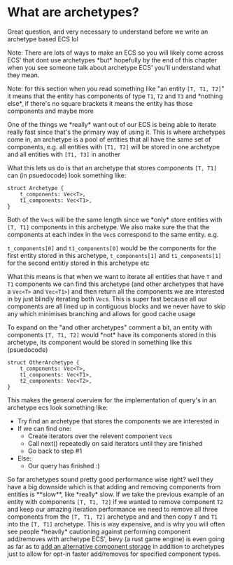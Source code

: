 # What are archetypes?

Great question, and very necessary to understand before we write an archetype based ECS lol

Note: There are lots of ways to make an ECS so you will likely come across ECS' that dont use archetypes \*but* hopefully by the
end of this chapter when you see someone talk about archetype ECS' you'll understand what they mean. 

Note: for this section when you read something like "an entity ``[T, T1, T2]``" it means that the entity has components of type ``T1``, ``T2`` and ``T3`` and \*nothing else*, if there's no square brackets it means the entity has those components and maybe more

One of the things we \*really* want out of our ECS is being able to iterate really fast since that's the primary way of using it. This is where archetypes come in, an archetype is a pool of entities that all have the same set of components, e.g. all entities with ``[T1, T2]`` will be stored in one archetype and all entities with ``[T1, T3]`` in another

What this lets us do is that an archetype that stores components ``[T, T1]`` can (in psuedocode) look something like:
```rust, noplaypen
struct Archetype {
    t_components: Vec<T>,
    t1_components: Vec<T1>,
}
```
Both of the ``Vec``s will be the same length since we \*only* store entities with ``[T, T1]`` components in this archetype. We also make sure the that the components at each index in the ``Vec``s correspond to the same entity. e.g.

``t_components[0]`` and ``t1_components[0]`` would be the components for the first entity stored in this archetype,
``t_components[1]`` and ``t1_components[1]`` for the second entitiy stored in this archetype etc

What this means is that when we want to iterate all entities that have ``T`` and ``T1`` components we can find this archetype (and other archetypes that have a ``Vec<T>`` and ``Vec<T1>``) and then return all the components we are interested in by just blindly iterating both ``Vec``s. This is super fast because all our components are all lined up in contiguous blocks and we never have to skip any which minimises branching and allows for good cache usage

To expand on the "and other archetypes" comment a bit, an entity with components ``[T, T1, T2]`` would \*not* have its components stored in this archetype, its component would be stored in something like this (psuedocode)
```rust, noplaypen
struct OtherArchetype {
    t_components: Vec<T>,
    t1_components: Vec<T1>,
    t2_components: Vec<T2>,
} 
```

This makes the general overview for the implementation of query's in an archetype ecs look something like:

  - Try find an archetype that stores the components we are interested in
  - If we can find one:
    - Create iterators over the relevent component ``Vec``s 
    - Call next() repeatedly on said iterators until they are finished
    - Go back to step #1
  - Else:
    - Our query has finished :)

So far archetypes sound pretty good performance wise right? well they have a big downside which is that adding and removing components from entities is \*\*slow\*\*, like \*really* slow. If we take the previous example of an entity with components ``[T, T1, T2]`` if we wanted to remove component ``T2`` and keep our amazing iteration performance we need to remove all three components from the ``[T, T1, T2]`` archetype and and then copy ``T`` and ``T1`` into the ``[T, T1]`` archetype. This is way expensive, and is why you will often see people \*heavily* cautioning against performing component add/removes with archetype ECS', bevy (a rust game engine) is even going as far as to [add an alternative component storage](https://www.google.com) in addition to archetypes just to allow for opt-in faster add/removes for specified component types.  
